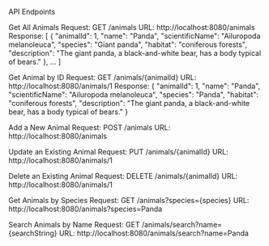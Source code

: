 API Endpoints

Get All Animals
  Request: GET /animals
  URL: http://localhost:8080/animals
Response:
[
  {
    "animalId": 1,
    "name": "Panda",
    "scientificName": "Ailuropoda melanoleuca",
    "species": "Giant panda",
    "habitat": "coniferous forests",
    "description": "The giant panda, a black-and-white bear, has a body typical of bears."
  },
  ...
]

Get Animal by ID
  Request: GET /animals/{animalId}
  URL: http://localhost:8080/animals/1
Response:
  {
    "animalId": 1,
    "name": "Panda",
    "scientificName": "Ailuropoda melanoleuca",
    "species": "Panda",
    "habitat": "coniferous forests",
    "description": "The giant panda, a black-and-white bear, has a body typical of bears."
  }

Add a New Animal
  Request: POST /animals
  URL: http://localhost:8080/animals

Update an Existing Animal
  Request: PUT /animals/{animalId}
  URL: http://localhost:8080/animals/1

Delete an Existing Animal
  Request: DELETE /animals/{animalId}
  URL: http://localhost:8080/animals/1

Get Animals by Species
  Request: GET /animals?species={species}
  URL: http://localhost:8080/animals?species=Panda

Search Animals by Name
  Request: GET /animals/search?name={searchString}
  URL: http://localhost:8080/animals/search?name=Panda
